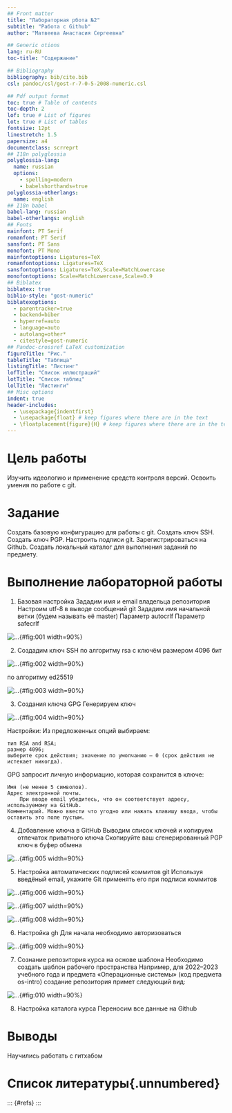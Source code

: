 ```yaml
---
## Front matter
title: "Лабораторная рбота №2"
subtitle: "Работа с Github"
author: "Матвеева Анастасия Сергеевна"

## Generic otions
lang: ru-RU
toc-title: "Содержание"

## Bibliography
bibliography: bib/cite.bib
csl: pandoc/csl/gost-r-7-0-5-2008-numeric.csl

## Pdf output format
toc: true # Table of contents
toc-depth: 2
lof: true # List of figures
lot: true # List of tables
fontsize: 12pt
linestretch: 1.5
papersize: a4
documentclass: scrreprt
## I18n polyglossia
polyglossia-lang:
  name: russian
  options:
	- spelling=modern
	- babelshorthands=true
polyglossia-otherlangs:
  name: english
## I18n babel
babel-lang: russian
babel-otherlangs: english
## Fonts
mainfont: PT Serif
romanfont: PT Serif
sansfont: PT Sans
monofont: PT Mono
mainfontoptions: Ligatures=TeX
romanfontoptions: Ligatures=TeX
sansfontoptions: Ligatures=TeX,Scale=MatchLowercase
monofontoptions: Scale=MatchLowercase,Scale=0.9
## Biblatex
biblatex: true
biblio-style: "gost-numeric"
biblatexoptions:
  - parentracker=true
  - backend=biber
  - hyperref=auto
  - language=auto
  - autolang=other*
  - citestyle=gost-numeric
## Pandoc-crossref LaTeX customization
figureTitle: "Рис."
tableTitle: "Таблица"
listingTitle: "Листинг"
lofTitle: "Список иллюстраций"
lotTitle: "Список таблиц"
lolTitle: "Листинги"
## Misc options
indent: true
header-includes:
  - \usepackage{indentfirst}
  - \usepackage{float} # keep figures where there are in the text
  - \floatplacement{figure}{H} # keep figures where there are in the text
---
```


# Цель работы


  Изучить идеологию и применение средств контроля версий.
  Освоить умения по работе с git.


# Задание

 Создать базовую конфигурацию для работы с git.
 Создать ключ SSH.
 Создать ключ PGP.
 Настроить подписи git.
 Зарегистрироваться на Github.
 Создать локальный каталог для выполнения заданий по предмету.


# Выполнение лабораторной работы

1. Базовая настройка 
 Зададим имя и email владельца репозитория
 Настроим utf-8 в выводе сообщений git
 Зададим имя начальной ветки (будем называть её master)
 Параметр autocrlf
 Параметр safecrlf

![...](image/1.png){#fig:001 width=90%}

2. Создадим ключ SSH
 по алгоритму rsa с ключём размером 4096 бит
 
![...](image/2.png){#fig:002 width=90%}

 по алгоритму ed25519
 
![...](image/3.png){#fig:003 width=90%}

3. Создания ключа GPG
  Генерируем ключ
  
![...](image/4.png){#fig:004 width=90%}  
  
  Настройки:
  Из предложенных опций выбираем:

    тип RSA and RSA;
    размер 4096;
    выберите срок действия; значение по умолчанию — 0 (срок действия не истекает никогда).

GPG запросит личную информацию, которая сохранится в ключе:

    Имя (не менее 5 символов).
    Адрес электронной почты.
        При вводе email убедитесь, что он соответствует адресу, используемому на GitHub.
    Комментарий. Можно ввести что угодно или нажать клавишу ввода, чтобы оставить это поле пустым.

4. Добавление ключа в GitHub
Выводим список ключей и копируем отпечаток приватного ключа
Cкопируйте ваш сгенерированный PGP ключ в буфер обмена

![...](image/5.png){#fig:005 width=90%}

5. Настройка автоматических подписей коммитов git
Используя введёный email, укажите Git применять его при подписи коммитов

![...](image/6.png){#fig:006 width=90%}

![...](image/7.png){#fig:007 width=90%}
  
![...](image/8.png){#fig:008 width=90%}

6. Настройка gh
Для начала необходимо авторизоваться

![...](image/9.png){#fig:009 width=90%}

7. Сознание репозитория курса на основе шаблона
Необходимо создать шаблон рабочего пространства
Например, для 2022–2023 учебного года и предмета «Операционные системы» (код предмета os-intro) создание репозитория примет следующий вид:

![...](image/10.png){#fig:010 width=90%}

8. Настройка каталога курса
Переносим все данные на Github

  
# Выводы

Научились работать с гитхабом

# Список литературы{.unnumbered}

::: {#refs}
:::
